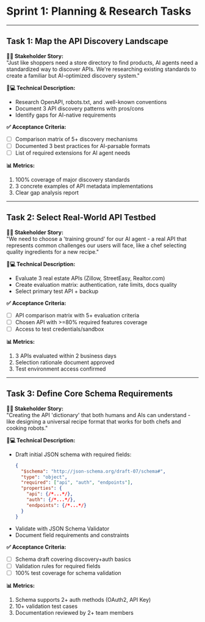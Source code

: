 # Sprint 1: Planning & Research Tasks

---

## Task 1: Map the API Discovery Landscape  
**🧑💼 Stakeholder Story:**  
"Just like shoppers need a store directory to find products, AI agents need a standardized way to discover APIs. We're researching existing standards to create a familiar but AI-optimized discovery system."

**👩💻 Technical Description:**  
- Research OpenAPI, robots.txt, and .well-known conventions
- Document 3 API discovery patterns with pros/cons
- Identify gaps for AI-native requirements

**✅ Acceptance Criteria:**  
- [ ] Comparison matrix of 5+ discovery mechanisms
- [ ] Documented 3 best practices for AI-parsable formats
- [ ] List of required extensions for AI agent needs

**📊 Metrics:**  
1. 100% coverage of major discovery standards
2. 3 concrete examples of API metadata implementations
3. Clear gap analysis report

---

## Task 2: Select Real-World API Testbed  
**🧑💼 Stakeholder Story:**  
"We need to choose a 'training ground' for our AI agent - a real API that represents common challenges our users will face, like a chef selecting quality ingredients for a new recipe."

**👩💻 Technical Description:**  
- Evaluate 3 real estate APIs (Zillow, StreetEasy, Realtor.com)
- Create evaluation matrix: authentication, rate limits, docs quality
- Select primary test API + backup

**✅ Acceptance Criteria:**  
- [ ] API comparison matrix with 5+ evaluation criteria
- [ ] Chosen API with >=80% required features coverage
- [ ] Access to test credentials/sandbox

**📊 Metrics:**  
1. 3 APIs evaluated within 2 business days
2. Selection rationale document approved
3. Test environment access confirmed

---

## Task 3: Define Core Schema Requirements  
**🧑💼 Stakeholder Story:**  
"Creating the API 'dictionary' that both humans and AIs can understand - like designing a universal recipe format that works for both chefs and cooking robots."

**👩💻 Technical Description:**  
- Draft initial JSON schema with required fields:
  ```json
  {
    "$schema": "http://json-schema.org/draft-07/schema#",
    "type": "object",
    "required": ["api", "auth", "endpoints"],
    "properties": {
      "api": {/*...*/},
      "auth": {/*...*/},
      "endpoints": {/*...*/}
    }
  }
  ```
- Validate with JSON Schema Validator
- Document field requirements and constraints

**✅ Acceptance Criteria:**  
- [ ] Schema draft covering discovery+auth basics
- [ ] Validation rules for required fields
- [ ] 100% test coverage for schema validation

**📊 Metrics:**  
1. Schema supports 2+ auth methods (OAuth2, API Key)
2. 10+ validation test cases
3. Documentation reviewed by 2+ team members

